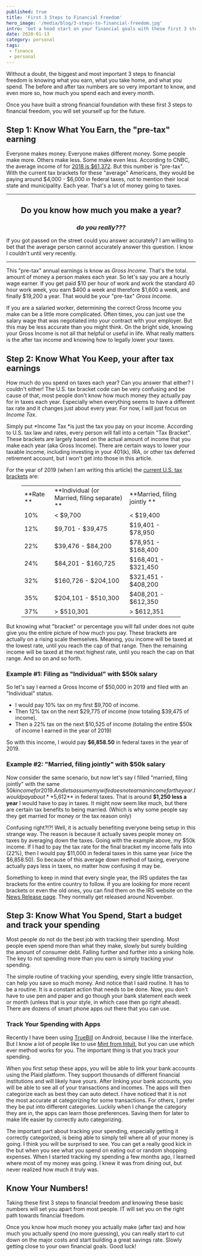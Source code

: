 ```yaml
---
published: true
title: 'First 3 Steps to Financial Freedom'
hero_image: '/media/blog/3-steps-to-financial-freedom.jpg'
intro: 'Get a head start on your financial goals with these first 3 steps to financial freedom. Simple steps to figure out what you earn, keep, and spend.'
date: 2020-01-13
category: personal
tags:
 - finance
 - personal
---
```


Without a doubt, the biggest and most important 3 steps to financial freedom is knowing what you earn, what you take home, and what you spend. The before and after tax numbers are so very important to know, and even more so, how much you spend each and every month.

Once you have built a strong financial foundation with these first 3 steps to financial freedom, you will set yourself up for the future.

## Step 1: Know What You Earn, the "pre-tax" earning

Everyone makes money. Everyone makes different money. Some people make more. Others make less. Some make even less. According to CNBC, the average income of for [2018 is $61,372](https://www.cnbc.com/2018/09/12/median-household-income-climbs-to-new-high-of-61372.html). But this number is "pre-tax". With the current tax brackets for these "average" Americans, they would be paying around $4,000 - $6,000 in federal taxes, not to mention their local state and municipality. Each year. That's a lot of money going to taxes.

---

<center>

##  **Do you know how much you make a year?**

### _do you really???_

</center>

If you got passed on the street could you answer accurately? I am willing to bet that the average person cannot accurately answer this question. I know I couldn't until very recently. 

---

This "pre-tax" annual earnings is know as *Gross Income*. That's the total. amount of money a person makes each year. So let's say you are a hourly wage earner. If you get paid $10 per hour of work and work the standard 40 hour work week, you earn $400 a week and therefore $1,600 a week, and finally $19,200 a year. That would be your "pre-tax" *Gross Income*.

If you are a salaried worker, determining the correct Gross Income you make can be a little more complicated. Often times, you can just use the salary wage that was negotiated into your contract with your employer. But this may be less accurate than you might think. On the bright side, knowing your Gross Income is not all that helpful or useful in life. What really matters is the after tax income and knowing how to legally lower your taxes.

## Step 2: Know What You Keep, your after tax earnings

How much do you spend on taxes each year? Can you answer that either? I couldn't either! The U.S. tax bracket code can be very confusing and be cause of that, most people don't know how much money they actually pay for in taxes each year. Especially when everything seems to have a different tax rate and it changes just about every year. For now, I will just focus on *Income Tax*.

Simply put *Income Tax *is just the tax you pay on your income. According to U.S. tax law and rates, every person will fall into a certain "Tax Bracket". These brackets are largely based on the actual amount of income that you make each year (aka Gross Income). There are certain ways to lower your taxable income, including investing in your 401(k), IRA, or other tax deferred retirement account, but I won't get into those in this article. 

For the year of 2019 (when I am writing this article) the [current U.S. tax brackets](https://www.irs.gov/newsroom/irs-provides-tax-inflation-adjustments-for-tax-year-2019) are:


<!-- wp:table {"align":"center"} -->
<figure class="wp-block-table aligncenter"><table><tbody><tr><td> **Rate **</td><td> **Individual (or Married, filing separate) **</td><td> **Married, filing jointly **</td></tr><tr><td>10%</td><td>&lt; $9,700</td><td>&lt; $19,400</td></tr><tr><td>12%</td><td>$9,701 - $39,475</td><td>$19,401 - $78,950</td></tr><tr><td>22%</td><td>$39,476 - $84,200</td><td>$78,951 - $168,400</td></tr><tr><td>24%</td><td>$84,201 - $160,725</td><td>$168,401 - $321,450</td></tr><tr><td>32%</td><td>$160,726 - $204,100</td><td>$321,451 - $408,200</td></tr><tr><td>35%</td><td>$204,101 - $510,300</td><td>$408,201 - $612,350</td></tr><tr><td>37%</td><td>&gt; $510,301</td><td>&gt; $612,351</td></tr></tbody></table></figure>
<!-- /wp:table -->


But knowing what "bracket" or percentage you will fall under does not quite give you the entire picture of how much you pay. These brackets are actually on a rising scale themselves. Meaning, you income will be taxed at the lowest rate, until you reach the cap of that range. Then the remaining income will be taxed at the next highest rate, until you reach the cap on that range. And so on and so forth.


### Example #1: Filing as "Individual" with $50k salary

So let's say I earned a Gross Income of $50,000 in 2019 and filed with an "Individual" status. 
- I would pay 10% tax on my first $9,700 of income. 
- Then 12% tax on the next $29,775 of income (now totaling $39,475 of income). 
- Then a 22% tax on the next $10,525 of income (totaling the entire $50k of income I earned in the year of 2019)

So with this income, I would pay **$6,858.50** in federal taxes in the year of 2019.

### Example #2: "Married, filing jointly" with $50k salary

Now consider the same scenario, but now let's say I filled "married, filing jointly" with the same $50k income for 2019. And lets assume my wife does not earn an income for the year. I would pay about **$5,612** in federal taxes. That is around **$1,250 less a year** I would have to pay in taxes. It might now seem like much, but there are certain tax benefits to being married. (Which is why some people say they get married for money or the tax reason only)

Confusing right?!?! Well, it is actually benefiting everyone being setup in this strange way. The reason is because it actually saves people money on taxes by averaging down the taxes. Going with the example above, my $50k income. If I had to pay the tax rate for the final bracket my income falls into (22%), then I would pay $11,000 in federal taxes in this same year (vice the $6,858.50). So because of this average down method of taxing, everyone actually pays less in taxes, no matter how confusing it may be.

Something to keep in mind that every single year, the IRS updates the tax brackets for the entire country to follow. If you are looking for more recent brackets or even the old ones, you can find them on the IRS website on the [News Release page](https://www.irs.gov/newsroom/news-releases-for-current-month). They normally get released around November.

## Step 3: Know What You Spend, Start a budget and track your spending

Most people do not do the best job with tracking their spending. Most people even spend more than what they make, slowly but surely building the amount of consumer debt. Falling further and further into a sinking hole. The key to not spending more than you earn is simply tracking your spending.

The simple routine of tracking your spending, every single little transaction, can help you save so much money. And notice that I said routine. It has to be a routine. It is a constant action that needs to be done. Now, you don't have to use pen and paper and go though your bank statement each week or month (unless that is your style, in which case then go right ahead). There are dozens of smart phone apps out there that you can use.

### Track Your Spending with Apps

Recently I have been using [TrueBill](https://www.truebill.com) on Android, because I like the interface. But I know a lot of people like to use [Mint from Intuit](https://www.mint.com/), but you can use which ever method works for you. The important thing is that you track your spending.

When you first setup these apps, you will be able to link your bank accounts using the Plaid platform. They support thousands of different financial institutions and will likely have yours. After linking your bank accounts, you will be able to see all of your transactions and incomes. The apps will then categorize each as best they can auto detect. I have noticed that it is not the most accurate at categorizing for some transactions. For others, I prefer they be put into different categories. Luckily when I change the category they are in, the apps can learn those preferences. Saving them for later to make life easier by correctly auto categorizing. 

The important part about tracking your spending, especially getting it correctly categorized, is being able to simply tell where all of your money is going. I think you will be surprised to see. You can get a really good kick in the but when you see what you spend on eating out or random shopping expenses. When I started tracking my spending a few months ago, I learned where most of my money was going. I knew it was from dining out, but never realized how much it truly was.

## Know Your Numbers!

Taking these first 3 steps to financial freedom and knowing these basic numbers will set you apart from most people. IT will set you on the right path towards financial freedom. 

Once you know how much money you actually make (after tax) and how much you actually spend (no more guessing), you can really start to cut down on the major costs and start building a great savings rate. Slowly getting close to your own financial goals. Good luck!
